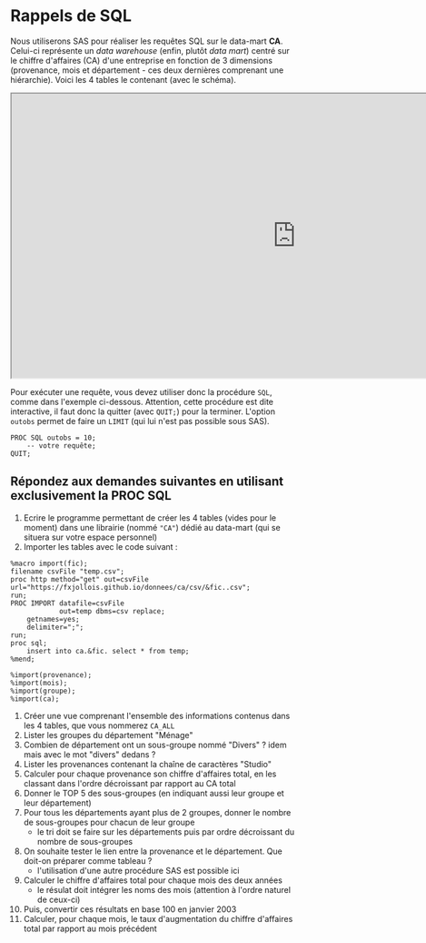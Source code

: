 # Rappels de SQL

Nous utiliserons SAS pour réaliser les requêtes SQL sur le data-mart **CA**. Celui-ci représente un *data warehouse* (enfin, plutôt *data mart*) centré sur le chiffre d'affaires (CA) d'une entreprise en fonction de 3 dimensions (provenance, mois et département - ces deux dernières comprenant une hiérarchie). Voici les 4 tables le contenant (avec le schéma).

<iframe width="1000" height = "500" src='https://dbdiagram.io/embed/618e4ed202cf5d186b53080c'> </iframe>

Pour exécuter une requête, vous devez utiliser donc la procédure `SQL`, comme dans l'exemple ci-dessous. Attention, cette procédure est dite interactive, il faut donc la quitter (avec `QUIT;`) pour la terminer. L'option `outobs` permet de faire un `LIMIT` (qui lui n'est pas possible sous SAS).

```{sas}
PROC SQL outobs = 10;
	-- votre requête;
QUIT;
```

## Répondez aux demandes suivantes en utilisant exclusivement la PROC SQL

1. Ecrire le programme permettant de créer les 4 tables (vides pour le moment) dans une librairie (nommé `"CA"`) dédié au data-mart (qui se situera sur votre espace personnel)
1. Importer les tables avec le code suivant :
```
%macro import(fic);
filename csvFile "temp.csv";
proc http method="get" out=csvFile url="https://fxjollois.github.io/donnees/ca/csv/&fic..csv";
run;
PROC IMPORT datafile=csvFile 
			out=temp dbms=csv replace;
	getnames=yes;
	delimiter=";";
run;
proc sql;
	insert into ca.&fic. select * from temp;
%mend;

%import(provenance);
%import(mois);
%import(groupe);
%import(ca);
```
1. Créer une vue comprenant l'ensemble des informations contenus dans les 4 tables, que vous nommerez `CA_ALL`
1. Lister les groupes du département "Ménage"
1. Combien de département ont un sous-groupe nommé "Divers" ? idem mais avec le mot "divers" dedans ?
1. Lister les provenances contenant la chaîne de caractères "Studio"
1. Calculer pour chaque provenance son chiffre d'affaires total, en les classant dans l'ordre décroissant par rapport au CA total
1. Donner le TOP 5 des sous-groupes (en indiquant aussi leur groupe et leur département)
1. Pour tous les départements ayant plus de 2 groupes, donner le nombre de sous-groupes pour chacun de leur groupe
    - le tri doit se faire sur les départements puis par ordre décroissant du nombre de sous-groupes
1. On souhaite tester le lien entre la provenance et le département. Que doit-on préparer comme tableau ?
    - l'utilisation d'une autre procédure SAS est possible ici
1. Calculer le chiffre d'affaires total pour chaque mois des deux années
    - le résulat doit intégrer les noms des mois (attention à l'ordre naturel de ceux-ci)
1. Puis, convertir ces résultats en base 100 en janvier 2003
1. Calculer, pour chaque mois, le taux d'augmentation du chiffre d'affaires total par rapport au mois précédent


